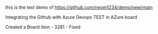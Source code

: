 this is the text demo of https://github.com/neom1234/demo/new/main 

Integrating the Github with Azure Devops
TEST in AZure board

Created a Board item - 
3281 - Fixed 
